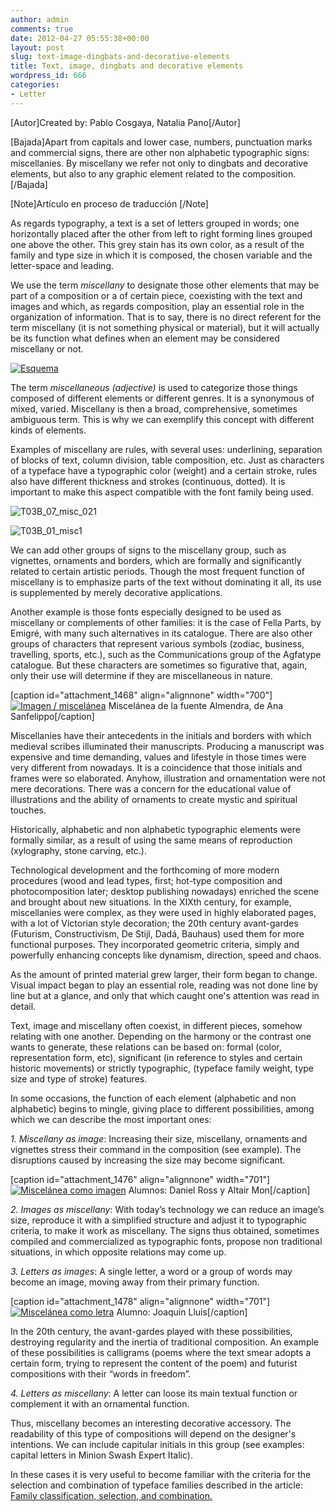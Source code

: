 ```yaml
---
author: admin
comments: true
date: 2012-04-27 05:55:38+00:00
layout: post
slug: text-image-dingbats-and-decorative-elements
title: Text, image, dingbats and decorative elements
wordpress_id: 666
categories:
- Letter
---
```


[Autor]Created by: Pablo Cosgaya, Natalia Pano[/Autor]

[Bajada]Apart from capitals and lower case, numbers, punctuation marks and commercial signs, there are other non alphabetic typographic signs: miscellanies. By miscellany we refer not only to dingbats and decorative elements, but also to any graphic element related to the composition.[/Bajada]

[Note]Artículo en proceso de traducción [/Note]

As regards typography, a text is a set of letters grouped in words; one horizontally placed after the other from left to right forming lines grouped one above the other. This grey stain has its own color, as a result of the family and type size in which it is composed, the chosen variable and the letter-space and leading.

We use the term _miscellany_ to designate those other elements that may be part of a composition or a of certain piece, coexisting with the text and images and which, as regards composition, play an essential role in the organization of information. That is to say, there is no direct referent for the term miscellany (it is not something physical or material), but it will actually be its function what defines when an element may be considered miscellany or not.

[![Esquema](http://www.oert.org/wp-content/uploads/2012/09/T03B_01_esquema.jpg)](http://www.oert.org/wp-content/uploads/2012/09/T03B_01_esquema.jpg)

The term _miscellaneous (adjective)_ is used to categorize those things composed of different elements or different genres. It is a synonymous of mixed, varied. Miscellany is then a broad, comprehensive, sometimes ambiguous term. This is why we can exemplify this concept with different kinds of elements.

Examples of miscellany are rules, with several uses: underlining, separation of blocks of text, column division, table composition, etc. Just as characters of a typeface have a typographic color (weight) and a certain stroke, rules also have different thickness and strokes (continuous, dotted). It is important to make this aspect compatible with the font family being used.

![T03B_07_misc_021](http://live.oert.org/en-US/images/T03B_07_misc_021.jpg)

![T03B_01_misc1](http://live.oert.org/en-US/images/T03B_01_misc1.jpg)


We can add other groups of signs to the miscellany group, such as vignettes, ornaments and borders, which are formally and significantly related to certain artistic periods. Though the most frequent function of miscellany is to emphasize parts of the text without dominating it all, its use is supplemented by merely decorative applications.

Another example is those fonts especially designed to be used as miscellany or complements of other families: it is the case of Fella Parts, by Emigré, with many such alternatives in its catalogue. There are also other groups of characters that represent various symbols (zodiac, business, travelling, sports, etc.), such as the Communications group of the Agfatype catalogue. But these characters are sometimes so figurative that, again, only their use will determine if they are miscellaneous in nature.

[caption id="attachment_1468" align="alignnone" width="700"][![Imagen / miscelánea](http://www.oert.org/wp-content/uploads/2012/09/T03B_02_misc_imag.jpg)](http://www.oert.org/wp-content/uploads/2012/09/T03B_02_misc_imag.jpg) Miscelánea de la fuente Almendra, de Ana Sanfelippo[/caption]

Miscellanies have their antecedents in the initials and borders with which medieval scribes illuminated their manuscripts. Producing a manuscript was expensive and time demanding, values and lifestyle in those times were very different from nowadays. It is a coincidence that those initials and frames were so elaborated. Anyhow, illustration and ornamentation were not mere decorations. There was a concern for the educational value of illustrations and the ability of ornaments to create mystic and spiritual touches.

Historically, alphabetic and non alphabetic typographic elements were formally similar, as a result of using the same means of reproduction (xylography, stone carving, etc.).

Technological development and the forthcoming of more modern procedures (wood and lead types, first; hot-type composition and photocomposition later; desktop publishing nowadays) enriched the scene and brought about new situations. In the XIXth century, for example, miscellanies were complex, as they were used in highly elaborated pages, with a lot of Victorian style decoration; the 20th century avant-gardes (Futurism, Constructivism, De Stijl, Dadá, Bauhaus) used them for more functional purposes. They incorporated geometric criteria, simply and powerfully enhancing concepts like dynamism, direction, speed and chaos.

As the amount of printed material grew larger, their form began to change. Visual impact began to play an essential role, reading was not done line by line but at a glance, and only that which caught one's attention was read in detail.

Text, image and miscellany often coexist, in different pieces, somehow relating with one another. Depending on the harmony or the contrast one wants to generate, these relations can be based on: formal (color, representation form, etc), significant (in reference to styles and certain historic movements) or strictly typographic, (typeface family weight, type size and type of stroke) features.

In some occasions, the function of each element (alphabetic and non alphabetic) begins to mingle, giving place to different possibilities, among which we can describe the most important ones:

_1. Miscellany as image_: Increasing their size, miscellany, ornaments and vignettes stress their command in the composition (see example). The disruptions caused by increasing the size may become significant.

[caption id="attachment_1476" align="alignnone" width="701"][![Miscelánea como imagen](http://www.oert.org/wp-content/uploads/2012/09/T03B_05_miscimg_Ross-Mon.jpg)](http://www.oert.org/wp-content/uploads/2012/09/T03B_05_miscimg_Ross-Mon.jpg) Alumnos: Daniel Ross y Altair Mon[/caption]

_2. Images as miscellany_: With today’s technology we can reduce an image’s size, reproduce it with a simplified structure and adjust it to typographic criteria, to make it work as miscellany. The signs thus obtained, sometimes compiled and commercialized as typographic fonts, propose non traditional situations, in which opposite relations may come up.

_3. Letters as images_: A single letter, a word or a group of words may become an image, moving away from their primary function.

[caption id="attachment_1478" align="alignnone" width="701"][![Miscelánea como letra](http://www.oert.org/wp-content/uploads/2012/09/T03B_04_letramisc_Lluis.jpg)](http://www.oert.org/wp-content/uploads/2012/09/T03B_04_letramisc_Lluis.jpg) Alumno: Joaquín Lluis[/caption]

In the 20th century, the avant-gardes played with these possibilities, destroying regularity and the inertia of traditional composition. An example of these possibilities is calligrams (poems where the text smear adopts a certain form, trying to represent the content of the poem) and futurist compositions with their “words in freedom”.

_4. Letters as miscellany_: A letter can loose its main textual function or complement it with an ornamental function.

Thus, miscellany becomes an interesting decorative accessory. The readability of this type of compositions will depend on the designer's intentions. We can include capitular initials in this group (see examples: capital letters in Minion Swash Expert Italic). 

In these cases it is very useful to become familiar with the criteria for the selection and combination of typeface families described in the article: [Family classification, selection, and combination.](/?p=668)
